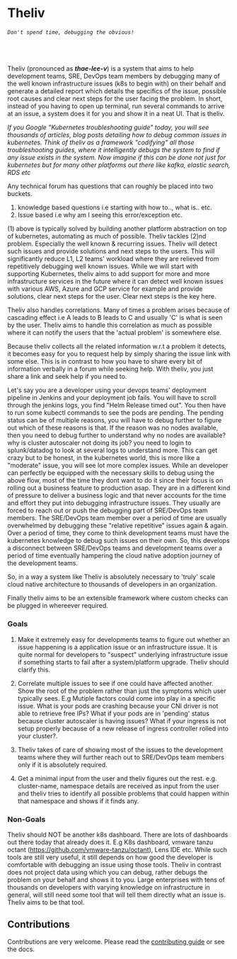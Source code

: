 # Theliv

###### `Don't spend time, debugging the obvious!`

<br><br>
Theliv (pronounced as **_thae-lee-v_**) is a system that aims to help development teams, SRE, DevOps team members by debugging many of the well known infrastructure issues (k8s to begin with) on their behalf and generate a detailed report which details the specifics of the issue, possible root causes and clear next steps for the user facing the problem. In short, instead of you having to open up terminal, run several commands to arrive at an issue, a system does it for you and show it in a neat UI. That is theliv.

_If you Google "Kubernetes troubleshooting guide" today, you will see thousands of articles, blog posts detailing how to debug common issues in kubernetes. Think of theliv as a framework "codifying" all those troubleshooting guides, where it intelligently debugs the system to find if any issue exists in the system. Now imagine if this can be done not just for kubernetes but for many other platforms out there like kafka, elastic search, RDS etc_

Any technical forum has questions that can roughly be placed into two buckets.

1. knowledge based questions i.e starting with how to.., what is.. etc.
2. Issue based i.e why am I seeing this error/exception etc.

(1) above is typically solved by building another platform abstraction on top of kubernetes, automating as much of possible. Theliv tackles (2)nd problem. Especially the well known & recurring issues. Theliv will detect such issues and provide solutions and next steps to the users. This will significantly reduce L1, L2 teams' workload where they are relieved from repetitively debugging well known issues. While we will start with supporting Kubernetes, theliv aims to add support for more and more infrastructure services in the future where it can detect well known issues with various AWS, Azure and GCP service for example and provide solutions, clear next steps for the user. Clear next steps is the key here.

Theliv also handles correlations. Many of times a problem arises because of cascading effect i.e A leads to B leads to C and usually 'C' is what is seen by the user. Theliv aims to handle this correlation as much as possible where it can notify the users that the 'actual problem' is somewhere else.

Because theliv collects all the related information w.r.t a problem it detects, it becomes easy for you to request help by simply sharing the issue link with some else. This is in contrast to how you have to share every bit of information verbally in a forum while seeking help. With theliv, you just share a link and seek help if you need to.

Let's say you are a developer using your devops teams' deployment pipeline in Jenkins and your deployment job fails. You will have to scroll through the jenkins logs, you find "Helm Release timed out". You then have to run some kubectl commands to see the pods are pending. The pending status can be of multiple reasons, you will have to debug further to figure out which of these reasons is that. If the reason was no nodes available, then you need to debug further to understand why no nodes are available? why is cluster autoscaler not doing its job? you need to login to splunk/datadog to look at several logs to understand more. This can get crazy but to be honest, in the kubernetes world, this is more like a "moderate" issue, you will see lot more complex issues. While an developer can perfectly be equipped with the necessary skills to debug using the above flow, most of the time they dont want to do it since their focus is on rolling out a business feature to production asap. They are in a different kind of pressure to deliver a business logic and that never accounts for the time and effort they put into debugging infrastructure issues. They usually are forced to reach out or push the debugging part of SRE/DevOps team members. The SRE/DevOps team member over a period of time are usually overwhelmed by debugging these "relative repetitive" issues again & again. Over a period of time, they come to think development teams must have the kubernetes knowledge to debug such issues on their own. So, this develops a disconnect between SRE/DevOps teams and development teams over a period of time eventually hampering the cloud native adoption journey of the development teams.

So, in a way a system like Theliv is absolutely necessary to 'truly' scale cloud native architecture to thousands of developers in an organization.

Finally theliv aims to be an extensible framework where custom checks can be plugged in whereever required.

### Goals

1. Make it extremely easy for developments teams to figure out whether an issue happening is a application issue or an infrastructure issue. It is quite normal for developers to "suspect" underlying infrastructure issue if something starts to fail after a system/platform upgrade. Theliv should clarify this.

2. Correlate multiple issues to see if one could have affected another. Show the root of the problem rather than just the symptoms which user typically sees. E.g Mutiple factors could come into play in a specific issue. What is your pods are crashing because your CNI driver is not able to retrieve free IPs? What if your pods are in 'pending' status because cluster autoscaler is having issues? What if your ingress is not setup properly because of a new release of ingress controller rolled into your cluster?.

3. Theliv takes of care of showing most of the issues to the development teams where they will further reach out to SRE/DevOps team members only if it is absolutely required.

4. Get a minimal input from the user and theliv figures out the rest. e.g. cluster-name, namespace details are received as input from the user and theliv tries to identify all possible problems that could happen within that namespace and shows if it finds any.

### Non-Goals

Theliv should NOT be another k8s dashboard. There are lots of dashboards out there today that already does it. E.g K8s dashboard, vmware tanzu octant (https://github.com/vmware-tanzu/octant), Lens IDE etc. While such tools are still very useful, it still depends on how good the developer is comfortable with debugging an issue using those tools. Theliv in contrast does not project data using which you can debug, rather debugs the problem on your behalf and shows it to you. Large enterprises with tens of thousands on developers with varying knowledge on infrastructure in general, will still need some tool that will tell them directly what an issue is. Theliv aims to be that tool.

## Contributions

Contributions are very welcome. Please read the [contributing guide](CONTRIBUTING.md) or see the docs.
